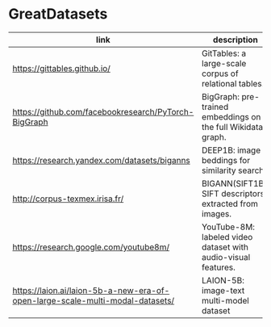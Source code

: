 # GreatDatasets


| link | description | Loc |
|-------|-------| ------ |
| https://gittables.github.io/ | GitTables: a large-scale corpus of relational tables. | - |
| https://github.com/facebookresearch/PyTorch-BigGraph | BigGraph: pre-trained embeddings on the full Wikidata graph. | /local/data/embedding_dataset/BigGraph |
| https://research.yandex.com/datasets/biganns | DEEP1B: image beddings for similarity search | /local/data/pqdata/deep1b |
| http://corpus-texmex.irisa.fr/ | BIGANN(SIFT1B):  SIFT descriptors extracted from images. | /local/data/pqdata/sift |
| https://research.google.com/youtube8m/ | YouTube-8M: labeled video dataset with audio-visual features. | /local/data/embedding_dataset/YT8M |
| https://laion.ai/laion-5b-a-new-era-of-open-large-scale-multi-modal-datasets/ | LAION-5B: image-text multi-model dataset | /local/data/embedding_dataset/laion5b |
